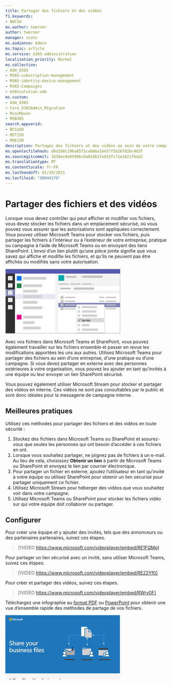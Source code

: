 ```yaml
---
title: Partager des fichiers et des vidéos
f1.keywords:
- NOCSH
ms.author: twerner
author: twerner
manager: scotv
ms.audience: Admin
ms.topic: article
ms.service: o365-administration
localization_priority: Normal
ms.collection:
- Adm_O365
- M365-subscription-management
- M365-identity-device-management
- M365-Campaigns
- m365solution-smb
ms.custom:
- Adm_O365
- Core_O365Admin_Migration
- MiniMaven
- MSB365
search.appverid:
- BCS160
- MET150
- MOE150
description: Partagez des fichiers et des vidéos au sein de votre campagne avec Microsoft Teams et SharePoint.
ms.openlocfilehash: d6d168c196a8571cab86a1be57f5b26782bc4d3f
ms.sourcegitcommit: 1b30ac6e05906c8a014b1fed33fc71e1821f6ad2
ms.translationtype: MT
ms.contentlocale: fr-FR
ms.lasthandoff: 01/29/2021
ms.locfileid: "50044179"
---
```

# <a name="share-files-and-videos"></a>Partager des fichiers et des vidéos

Lorsque vous devez contrôler qui peut afficher et modifier vos fichiers, vous devez stocker les fichiers dans un emplacement sécurisé, où vous pouvez vous assurer que les autorisations sont appliquées correctement. Vous pouvez utiliser Microsoft Teams pour stocker vos fichiers, puis partager les fichiers à l’intérieur ou à l’extérieur de votre entreprise, pratique ou campagne à l’aide de Microsoft Teams ou en envoyant des liens SharePoint. L’envoi d’un lien plutôt qu’une pièce jointe signifie que vous savez qui affiche et modifie les fichiers, et qu’ils ne peuvent pas être affichés ou modifiés sans votre autorisation.

![Diagramme d’une fenêtre Microsoft Teams, avec l’onglet Fichiers et le lien Obtenir dans le menu](../media/m365-democracy-teams-sharefiles.png)

Avec vos fichiers dans Microsoft Teams et SharePoint, vous pouvez également travailler sur les fichiers ensemble et passer en revue les modifications apportées les uns aux autres. Utilisez Microsoft Teams pour partager des fichiers au sein d’une entreprise, d’une pratique ou d’une campagne. Si vous devez partager en externe avec des personnes extérieures à votre organisation, vous pouvez les ajouter en tant qu’invités à une équipe ou leur envoyer un lien SharePoint sécurisé.

Vous pouvez également utiliser Microsoft Stream pour stocker et partager des vidéos en interne. Ces vidéos ne sont pas consultables par le public et sont donc idéales pour la messagerie de campagne interne.

## <a name="best-practices"></a>Meilleures pratiques

Utilisez ces méthodes pour partager des fichiers et des vidéos en toute sécurité :

1. Stockez des fichiers dans Microsoft Teams ou SharePoint et assurez-vous que seules les personnes qui ont besoin d’accéder à ces fichiers en ont.
2. Lorsque vous souhaitez partager, ne joignez pas de fichiers à un e-mail. Au lieu de cela, choisissez **Obtenir un lien** à partir de Microsoft Teams ou SharePoint et envoyez le lien par courrier électronique.
3. Pour partager un fichier en externe, ajoutez l’utilisateur en tant qu’invité à votre équipe ou utilisez SharePoint pour obtenir un lien sécurisé pour partager uniquement ce fichier.
4. Utilisez Microsoft Stream pour héberger des vidéos que vous souhaitez voir dans votre campagne.
5. Utilisez Microsoft Teams ou SharePoint pour stocker les fichiers vidéo sur qui votre équipe doit collaborer ou partager.

## <a name="set-up"></a>Configurer

Pour créer une équipe et y ajouter des invités, tels que des annonceurs ou des partenaires partenaires, suivez ces étapes.

> [!VIDEO https://www.microsoft.com/videoplayer/embed/RE1FQMp]

Pour partager un lien sécurisé avec un invité, sans utiliser Microsoft Teams, suivez ces étapes.

> [!VIDEO https://www.microsoft.com/videoplayer/embed/RE22Yf0]

Pour créer et partager des vidéos, suivez ces étapes.

> [!VIDEO https://www.microsoft.com/videoplayer/embed/RWrv0F]

Téléchargez une infographie au [format PDF](https://go.microsoft.com/fwlink/?linkid=2079435) ou [PowerPoint](https://go.microsoft.com/fwlink/?linkid=2079438) pour obtenir une vue d’ensemble rapide des méthodes de partage de vos fichiers.

[![Illustration du partage de fichiers avec différents utilisateurs](../media/ShareYourfiles-thumb-358x201.png)](https://go.microsoft.com/fwlink/?linkid=2079435)
